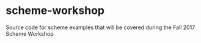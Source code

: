 # scheme-workshop
Source code for scheme examples that will be covered during the Fall 2017 Scheme Workshop
